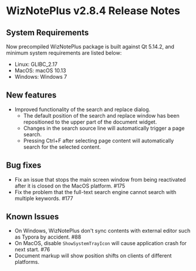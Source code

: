 # WizNotePlus v2.8.4 Release Notes

## System Requirements

Now precompiled WizNotePlus package is built against Qt 5.14.2, and minimum system requirements are listed below:

* Linux: GLIBC_2.17
* MacOS: macOS 10.13
* Windows: Windows 7

## New features

* Improved functionality of the search and replace dialog.
    * The default position of the search and replace window has been repositioned to the upper part of the document widget.
    * Changes in the search source line will automatically trigger a page search.
    * Pressing Ctrl+F after selecting page content will automatically search for the selected content.

## Bug fixes

* Fix an issue that stops the main screen window from being reactivated after it is closed on the MacOS platform. #175
* Fix the problem that the full-text search engine cannot search with multiple keywords. #177

## Known Issues

- On Windows, WizNotePlus don't sync contents with external editor such as Typora by accident. #88
- On MacOS, disable `ShowSystemTrayIcon` will cause application crash for next start. #76
- Document markup will show position shifts on clients of different platforms.